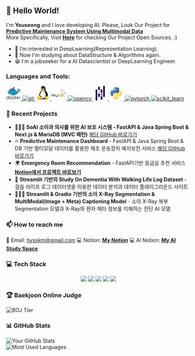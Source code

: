 ## 👋 Hello World!  
I'm **Youseong** and I love developing AI.
Please, Look Our Project for **[Predictive Maintenance System Using Multimodal Data](https://www.youtube.com/watch?v=G9g6b73ycRM&t=508s)**  
More Specifically, Visit **[Here](https://github.com/KT-AIVLE6th-BigProject-Team3/monoguard)** for checking Our Project Open Sources. :)

- 👀 I’m interested in DeepLearning(Representation Learning).
- 🌱 Now I'm studying about DataStructure & Algorithms again.
- 😁 I'm a jobseeker for a AI Datascientist or DeepLearning Engineer.

<h3 align="left">Languages and Tools:</h3>
<p align="left"> <a href="https://www.docker.com/" target="_blank" rel="noreferrer"> <img src="https://raw.githubusercontent.com/devicons/devicon/master/icons/docker/docker-original-wordmark.svg" alt="docker" width="40" height="40"/> </a> <a href="https://git-scm.com/" target="_blank" rel="noreferrer"> <img src="https://www.vectorlogo.zone/logos/git-scm/git-scm-icon.svg" alt="git" width="40" height="40"/> </a> <a href="https://www.linux.org/" target="_blank" rel="noreferrer"> <img src="https://raw.githubusercontent.com/devicons/devicon/master/icons/linux/linux-original.svg" alt="linux" width="40" height="40"/> </a> <a href="https://www.mysql.com/" target="_blank" rel="noreferrer"> <img src="https://raw.githubusercontent.com/devicons/devicon/master/icons/mysql/mysql-original-wordmark.svg" alt="mysql" width="40" height="40"/> </a> <a href="https://opencv.org/" target="_blank" rel="noreferrer"> <img src="https://www.vectorlogo.zone/logos/opencv/opencv-icon.svg" alt="opencv" width="40" height="40"/> </a> <a href="https://pandas.pydata.org/" target="_blank" rel="noreferrer"> <img src="https://raw.githubusercontent.com/devicons/devicon/2ae2a900d2f041da66e950e4d48052658d850630/icons/pandas/pandas-original.svg" alt="pandas" width="40" height="40"/> </a> <a href="https://www.python.org" target="_blank" rel="noreferrer"> <img src="https://raw.githubusercontent.com/devicons/devicon/master/icons/python/python-original.svg" alt="python" width="40" height="40"/> </a> <a href="https://pytorch.org/" target="_blank" rel="noreferrer"> <img src="https://www.vectorlogo.zone/logos/pytorch/pytorch-icon.svg" alt="pytorch" width="40" height="40"/> </a> <a href="https://scikit-learn.org/" target="_blank" rel="noreferrer"> <img src="https://upload.wikimedia.org/wikipedia/commons/0/05/Scikit_learn_logo_small.svg" alt="scikit_learn" width="40" height="40"/> </a> </p>

### 🚀 Recent Projects
- 👨🏻‍⚕️ **SoAI 소아과 의사를 위한 AI 보조 시스템 - FastAPI & Java Spring Boot & Next.js & MariaDB (MVC 패턴)** [해당 GitHub 바로가기](https://github.com/soai-org)
- 🔥 **Predictive Maintenance Dashboard** - FastAPI & Java Spring Boot & DB 기반 멀티모달 데이터를 활용한 제조 운송장치 예지보전 서비스 [해당 GitHub 바로가기](https://github.com/KT-AIVLE6th-BigProject-Team3/monoguard)  
- 🌍 **Emergency Room Recommendation** - FastAPI기반 응급실 추천 서비스 **[Notion에서 프로젝트 바로보기](https://hollow-parent-6e7.notion.site/1aefda6f068c8074b03ed32676feb53f)**
- 🧠 **Streamlit 기반의 Study On Dementia With Walking Life Log Dataset** - 걸음 라이프 로그 데이터셋을 이용한 데이터 분석과 데이터 플레이그라운드 사이트
- 👨🏻‍⚕️ **Streamlit & Gradio 기반의 소아 X-Ray Segmentation & MultiModal(Image + Meta) Captioning Model** - 소아 X-Ray 복부 Segmentation 모델과 X-Ray와 환자 메타 정보를 이해하는 진단 AI 모델 

### 📫 How to reach me 
📧 Email: hysskm@gmail.com
💻 Notion: **[My Notion](https://hollow-parent-6e7.notion.site/AI-1adfda6f068c807ca8ccfee10dabd698?pvs=74)**
💻 AI Notion: **[My AI Study Space](https://hollow-parent-6e7.notion.site/BackGround-1a6fda6f068c8020b8b2ee26f52ee56b?pvs=74)**

### 💻 Tech Stack  
<p align="center">
  <img src="https://img.shields.io/badge/Python-65%25-3776AB?style=for-the-badge&logo=python&logoColor=FFD43B"/>
  <img src="https://img.shields.io/badge/PyTorch-60%25-EE4C2C?style=for-the-badge&logo=pytorch&logoColor=white"/>
  <img src="https://img.shields.io/badge/Pandas-80%25-150458?style=for-the-badge&logo=pandas&logoColor=white"/>
  <img src="https://img.shields.io/badge/Data%20Visualization-80%25-E97627?style=for-the-badge&logo=tableau&logoColor=white"/>
  <img src="https://img.shields.io/badge/SQL-30%25-4479A1?style=for-the-badge&logo=mysql&logoColor=white"/>
</p>

### 🏆 Baekjoon Online Judge  
![BOJ Tier](https://github-readme-solvedac.vercel.app/api/?handle=hysskm123)  

### 📊 GitHub Stats  
![Your GitHub Stats](https://github-readme-stats.vercel.app/api?username=youse0ng&show_icons=true&theme=radical)  
![Most Used Languages](https://github-readme-stats.vercel.app/api/top-langs/?username=youse0ng&layout=compact&theme=radical)

